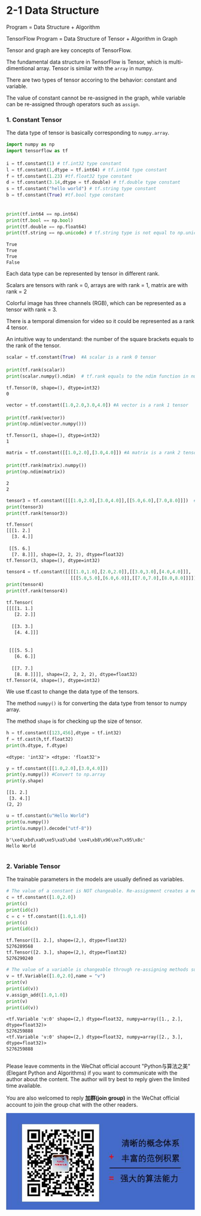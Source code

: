 # 2-1 Data Structure

Program = Data Structure + Algorithm

TensorFlow Program = Data Structure of Tensor + Algorithm in Graph

Tensor and graph are key concepts of TensorFlow.

The fundamental data structure in TensorFlow is Tensor, which is multi-dimentional array. Tensor is similar with the `array` in numpy.

There are two types of tensor accoring to the behavior: constant and variable.

The value of constant cannot be re-assigned in the graph, while variable can be re-assigned through operators such as `assign`.


### 1. Constant Tensor


The data type of tensor is basically corresponding to `numpy.array`.

```python
import numpy as np
import tensorflow as tf

i = tf.constant(1) # tf.int32 type constant
l = tf.constant(1,dtype = tf.int64) # tf.int64 type constant
f = tf.constant(1.23) #tf.float32 type constant
d = tf.constant(3.14,dtype = tf.double) # tf.double type constant
s = tf.constant("hello world") # tf.string type constant
b = tf.constant(True) #tf.bool type constant


print(tf.int64 == np.int64) 
print(tf.bool == np.bool)
print(tf.double == np.float64)
print(tf.string == np.unicode) # tf.string type is not equal to np.unicode type

```

```
True
True
True
False
```


Each data type can be represented by tensor in different rank.

Scalars are tensors with rank = 0, arrays are with rank = 1, matrix are with rank = 2

Colorful image has three channels (RGB), which can be represented as a tensor with rank = 3.

There is a temporal dimension for video so it could be represented as a rank 4 tensor.

An intuitive way to understand: the number of the square brackets equals to the rank of the tensor.

```python
scalar = tf.constant(True)  #A scalar is a rank 0 tensor

print(tf.rank(scalar))
print(scalar.numpy().ndim)  # tf.rank equals to the ndim function in numpy
```

```
tf.Tensor(0, shape=(), dtype=int32)
0
```

```python
vector = tf.constant([1.0,2.0,3.0,4.0]) #A vector is a rank 1 tensor

print(tf.rank(vector))
print(np.ndim(vector.numpy()))
```

```
tf.Tensor(1, shape=(), dtype=int32)
1
```

```python
matrix = tf.constant([[1.0,2.0],[3.0,4.0]]) #A matrix is a rank 2 tensor

print(tf.rank(matrix).numpy())
print(np.ndim(matrix))
```

```
2
2
```

```python
tensor3 = tf.constant([[[1.0,2.0],[3.0,4.0]],[[5.0,6.0],[7.0,8.0]]])  # A rank 3 tensor
print(tensor3)
print(tf.rank(tensor3))
```

```
tf.Tensor(
[[[1. 2.]
  [3. 4.]]

 [[5. 6.]
  [7. 8.]]], shape=(2, 2, 2), dtype=float32)
tf.Tensor(3, shape=(), dtype=int32)
```

```python
tensor4 = tf.constant([[[[1.0,1.0],[2.0,2.0]],[[3.0,3.0],[4.0,4.0]]],
                        [[[5.0,5.0],[6.0,6.0]],[[7.0,7.0],[8.0,8.0]]]])  # A rank 4 tensor
print(tensor4)
print(tf.rank(tensor4))
```

```
tf.Tensor(
[[[[1. 1.]
   [2. 2.]]

  [[3. 3.]
   [4. 4.]]]


 [[[5. 5.]
   [6. 6.]]

  [[7. 7.]
   [8. 8.]]]], shape=(2, 2, 2, 2), dtype=float32)
tf.Tensor(4, shape=(), dtype=int32)
```


We use tf.cast to change the data type of the tensors.

The method `numpy()` is for converting the data type from tensor to numpy array.

The method `shape` is for checking up the size of tensor.

```python
h = tf.constant([123,456],dtype = tf.int32)
f = tf.cast(h,tf.float32)
print(h.dtype, f.dtype)
```

```
<dtype: 'int32'> <dtype: 'float32'>
```

```python
y = tf.constant([[1.0,2.0],[3.0,4.0]])
print(y.numpy()) #Convert to np.array
print(y.shape)
```

```
[[1. 2.]
 [3. 4.]]
(2, 2)
```

```python
u = tf.constant(u"Hello World")
print(u.numpy())  
print(u.numpy().decode("utf-8"))
```

```
b'\xe4\xbd\xa0\xe5\xa5\xbd \xe4\xb8\x96\xe7\x95\x8c'
Hello World
```

```python

```
### 2. Variable Tensor


The trainable parameters in the models are usually defined as variables.

```python
# The value of a constant is NOT changeable. Re-assignment creates a new space in the memory.
c = tf.constant([1.0,2.0])
print(c)
print(id(c))
c = c + tf.constant([1.0,1.0])
print(c)
print(id(c))
```

```
tf.Tensor([1. 2.], shape=(2,), dtype=float32)
5276289568
tf.Tensor([2. 3.], shape=(2,), dtype=float32)
5276290240
```

```python
# The value of a variable is changeable through re-assigning methods such as assign, assign_add, etc.
v = tf.Variable([1.0,2.0],name = "v")
print(v)
print(id(v))
v.assign_add([1.0,1.0])
print(v)
print(id(v))
```
```
<tf.Variable 'v:0' shape=(2,) dtype=float32, numpy=array([1., 2.], dtype=float32)>
5276259888
<tf.Variable 'v:0' shape=(2,) dtype=float32, numpy=array([2., 3.], dtype=float32)>
5276259888

```

```python

```

Please leave comments in the WeChat official account "Python与算法之美" (Elegant Python and Algorithms) if you want to communicate with the author about the content. The author will try best to reply given the limited time available.

You are also welcomed to reply **加群(join group)** in the WeChat official account to join the group chat with the other readers.

![image.png](./data/Python与算法之美logo.jpg)


